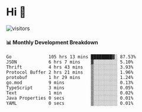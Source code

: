 # Hi 👋
 
![visitors](https://visitor-badge.glitch.me/badge?page_id=sorcererxw.sorcererx)

#### 📊 Monthly Development Breakdown

<!--START_SECTION:waka-->
```text
Go              105 hrs 13 mins ████████▓░ 87.53%
JSON            6 hrs 7 mins    ▓░░░░░░░░░ 5.10%
Thrift          4 hrs 43 mins   ▒░░░░░░░░░ 3.93%
Protocol Buffer 2 hrs 21 mins   ▒░░░░░░░░░ 1.96%
protobuf        1 hr 29 mins    ▒░░░░░░░░░ 1.24%
go.mod          9 mins          ▒░░░░░░░░░ 0.13%
TypeScript      3 mins          ▒░░░░░░░░░ 0.05%
Text            1 min           ▒░░░░░░░░░ 0.02%
Java Properties 0 secs          ▒░░░░░░░░░ 0.01%
YAML            0 secs          ▒░░░░░░░░░ 0.01%
```
<!--END_SECTION:waka-->
